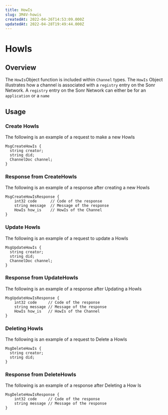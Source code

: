 ```yaml
---
title: HowIs
slug: 3M4V-howis
createdAt: 2022-04-26T14:53:09.000Z
updatedAt: 2022-04-28T19:49:44.000Z
---
```


# HowIs

## Overview
The `HowIs`Object function is included within `Channel` types. The `HowIs` Object illustrates how a channel is associated with a `registry` entry on the Sonr Network. A `registry` entry on the Sonr Network can either be for an `application` or a `name`

## Usage 
### Create HowIs

The following is an example of a request to make a new HowIs

```
MsgCreateHowIs {
  string creator;
  string did;
  ChannelDoc channel;
}
```

### Response from CreateHowIs

The following is an example of a response after creating a new HowIs

```
MsgCreateHowIsResponse {
    int32 code      // Code of the response
    string message  // Message of the response
    HowIs how_is    // HowIs of the Channel
}
```

### Update HowIs

The following is an example of a request to update a HowIs

```
MsgUpdateHowIs {
  string creator;
  string did;
  ChannelDoc channel;
}
```

### Response from UpdateHowIs

The following is an example of a response after Updating a HowIs

```
MsgUpdateHowIsResponse {
    int32 code     // Code of the response
    string message // Message of the response
    HowIs how_is   // HowIs of the Channel
}
```

### Deleting HowIs

The following is an example of a request to Delete a HowIs

```
MsgDeleteHowIs {
  string creator;
  string did;
}
```

### Response from DeleteHowIs

The following is an example of a response after Deleting a How Is

```
MsgDeleteHowIsResponse {
    int32 code     // Code of the response
    string message // Message of the response
}
```


































